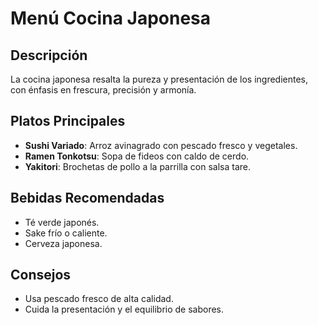# Menú Cocina Japonesa

## Descripción

La cocina japonesa resalta la pureza y presentación de los ingredientes, con énfasis en frescura, precisión y armonía.

## Platos Principales

- **Sushi Variado**: Arroz avinagrado con pescado fresco y vegetales.
- **Ramen Tonkotsu**: Sopa de fideos con caldo de cerdo.
- **Yakitori**: Brochetas de pollo a la parrilla con salsa tare.

## Bebidas Recomendadas

- Té verde japonés.
- Sake frío o caliente.
- Cerveza japonesa.

## Consejos

- Usa pescado fresco de alta calidad.
- Cuida la presentación y el equilibrio de sabores.